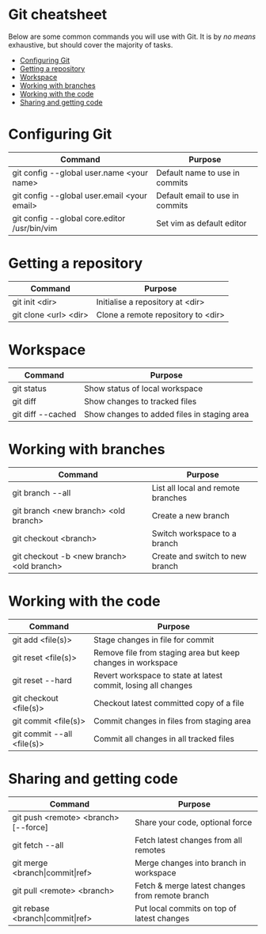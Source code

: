 # Git cheatsheet
Below are some common commands you will use with Git. It is by _no means_
exhaustive, but should cover the majority of tasks.

<!-- vim-markdown-toc GFM -->

* [Configuring Git](#configuring-git)
* [Getting a repository](#getting-a-repository)
* [Workspace](#workspace)
* [Working with branches](#working-with-branches)
* [Working with the code](#working-with-the-code)
* [Sharing and getting code](#sharing-and-getting-code)

<!-- vim-markdown-toc -->

# Configuring Git

| Command | Purpose |
| --- | --- |
| git config --global user.name &lt;your name&gt; | Default name to use in commits |
| git config --global user.email &lt;your email&gt; | Default email to use in commits |
| git config --global core.editor /usr/bin/vim | Set vim as default editor |

# Getting a repository

| Command | Purpose |
| --- | --- |
| git init &lt;dir&gt; | Initialise a repository at &lt;dir&gt; |
| git clone &lt;url&gt; &lt;dir&gt; | Clone a remote repository to &lt;dir&gt; |

# Workspace

| Command | Purpose |
| --- | --- |
| git status | Show status of local workspace |
| git diff | Show changes to tracked files |
| git diff --cached | Show changes to added files in staging area |

# Working with branches

| Command | Purpose |
| --- | --- |
| git branch --all | List all local and remote branches |
| git branch &lt;new branch&gt; &lt;old branch&gt; | Create a new branch |
| git checkout &lt;branch&gt; | Switch workspace to a branch |
| git checkout -b &lt;new branch&gt; &lt;old branch&gt; | Create and switch to new branch |

# Working with the code

| Command | Purpose |
| --- | --- |
| git add &lt;file(s)&gt; | Stage changes in file for commit |
| git reset &lt;file(s)&gt; | Remove file from staging area but keep changes in workspace |
| git reset --hard | Revert workspace to state at latest commit, losing all changes |
| git checkout &lt;file(s)&gt; | Checkout latest committed copy of a file |
| git commit &lt;file(s)&gt; | Commit changes in files from staging area |
| git commit --all &lt;file(s)&gt; | Commit all changes in all tracked files |

# Sharing and getting code

| Command | Purpose |
| --- | --- |
| git push &lt;remote&gt; &lt;branch&gt; [--force] | Share your code, optional force |
| git fetch --all | Fetch latest changes from all remotes |
| git merge &lt;branch&#124;commit&#124;ref&gt; | Merge changes into branch in workspace |
| git pull &lt;remote&gt; &lt;branch&gt; | Fetch & merge latest changes from remote branch |
| git rebase &lt;branch&#124;commit&#124;ref&gt; | Put local commits on top of latest changes |

